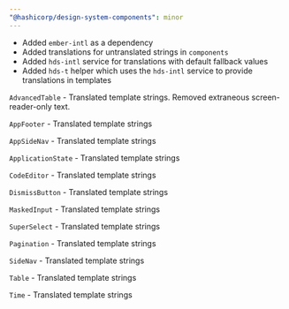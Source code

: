 ```yaml
---
"@hashicorp/design-system-components": minor
---
```


- Added `ember-intl` as a dependency
- Added translations for untranslated strings in `components`
- Added `hds-intl` service for translations with default fallback values
- Added `hds-t` helper which uses the `hds-intl` service to provide translations in templates

`AdvancedTable` - Translated template strings. Removed extraneous screen-reader-only text.

`AppFooter` - Translated template strings

`AppSideNav` - Translated template strings

`ApplicationState` - Translated template strings

`CodeEditor` - Translated template strings

`DismissButton` - Translated template strings

`MaskedInput` - Translated template strings

`SuperSelect` - Translated template strings

`Pagination` - Translated template strings

`SideNav` - Translated template strings

`Table` - Translated template strings

`Time` - Translated template strings
